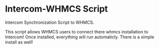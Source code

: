 # Intercom-WHMCS Script
Intercom Synchronization Script to WHMCS.

This script allows WHMCS users to connect there whmcs installation to Intercom! Once installed, everything will run automaticly. There is a simple install as well!

